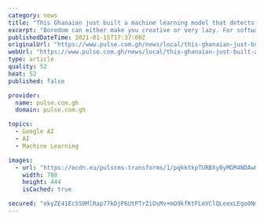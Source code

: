 ```yaml
---
category: news
title: "This Ghanaian just built a machine learning model that detects insults like WMT"
excerpt: "Boredom can either make you creative or very lazy. For software engineer Joojo Dontoh, his magic lies in the former."
publishedDateTime: 2021-01-15T17:37:00Z
originalUrl: "https://www.pulse.com.gh/news/local/this-ghanaian-just-built-a-machine-learning-model-that-detects-insults-like-wmt/zedkw0e"
webUrl: "https://www.pulse.com.gh/news/local/this-ghanaian-just-built-a-machine-learning-model-that-detects-insults-like-wmt/zedkw0e"
type: article
quality: 52
heat: 52
published: false

provider:
  name: pulse.com.gh
  domain: pulse.com.gh

topics:
  - Google AI
  - AI
  - Machine Learning

images:
  - url: "https://ocdn.eu/pulscms-transforms/1/pqkktkpTURBXy8yMGM4NDAwODNmNmFjOWE0Y2FiNDk0MjU4ZDFjMjRjMi5wbmeSlQMAAs0B8M0BF5MFzQMUzQG8"
    width: 788
    height: 444
    isCached: true

secured: "ekyZE41Ec5S0MlRap77kDjP6UtPTrZiOsMv+mO9kfKtFLeVClQLeexLEgo0NmiAnZALM5cmeu8cOWqy8SV9LAAAvzYiyCn8KvF/u8/Twl9r2MAM4/8a0VlwvqSAtjGxbbMB+7ceyPJA/gUufYUm9nnAKWh5OUwS1I0lF31wYvfnIEoiONOK2v8iq1PSm1epoAtVSoEqs0qnpa65nZmMP+ah7TAyx4cj12m3ui5gQ0IV3EQ564oOjGMiYSvaXsjxATf0oCxFu8sr6eIrNS/3tLBbbrWRR5mZCxTB6ygEvs7PZzGT3II+gd+RHozbHzujxleBMXW2hlgmezMOOGqzzKoOgrSwVXRcJjmn6y3+EjyY=;QSFoOAfILFXVGcMDnjYSAw=="
---
```


